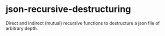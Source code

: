 # json-recursive-destructuring
Direct and indirect (mutual) recursive functions to destructure a json file of arbitrary depth.
